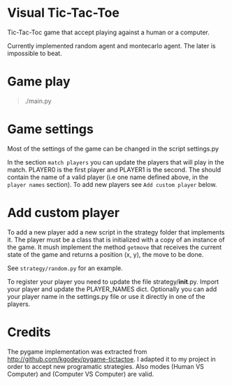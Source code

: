 # Visual Tic-Tac-Toe

Tic-Tac-Toc game that accept playing against a human or a computer.

Currently implemented random agent and montecarlo agent. The later is impossible to beat.

# Game play

> ./main.py

# Game settings

Most of the settings of the game can be changed in the script settings.py

In the section `match players` you can update the players that will play in the match.
PLAYER0 is the first player and PLAYER1 is the second. The should contain the name
of a valid player (i.e one name defined above, in the `player names` section). To add
new players see `Add custom player` below.

# Add custom player

To add a new player add a new script in the strategy folder that implements it.
The player must be a class that is initialized with a copy of an instance of the game.
It mush implement the method `getmove` that receives the current state of the game
and returns a position (x, y), the move to be done.

See `strategy/random.py` for an example.

To register your player you need to update the file strategy/__init__.py. Import your player
and update the PLAYER_NAMES dict. Optionally you can add your player name in the settings.py file or use it directly in one of the players.

# Credits

The pygame implementation was extracted from http://github.com/kgodey/pygame-tictactoe. I adapted it to my project in order to accept new programatic strategies. Also modes (Human VS Computer) and (Computer VS Computer) are valid.

